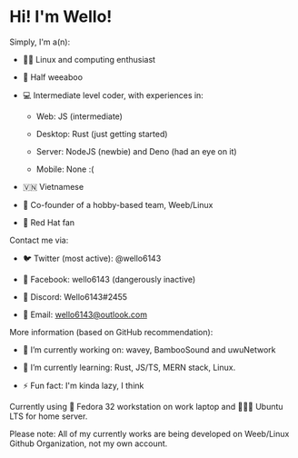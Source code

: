 # Hi! I'm Wello!

Simply, I'm a(n):

* 🧑‍💻 Linux and computing enthusiast

* 🥳 Half weeaboo

* 💻 Intermediate level coder, with experiences in:
  
  * Web: JS (intermediate)
  
  * Desktop: Rust (just getting started)
  
  * Server: NodeJS (newbie) and Deno (had an eye on it)
  
  * Mobile: None :(

* 🇻🇳 Vietnamese

* 🐧 Co-founder of a hobby-based team, Weeb/Linux

* 🤠 Red Hat fan

Contact me via:

* 🐦 Twitter (most active): @wello6143

* 📘 Facebook: wello6143 (dangerously inactive)

* 💬 Discord: Wello6143#2455

* 📧 Email: wello6143@outlook.com

More information (based on GitHub recommendation):

* 🔭 I’m currently working on: wavey, BambooSound and uwuNetwork

* 🌱 I’m currently learning: Rust, JS/TS, MERN stack, Linux.

* ⚡ Fun fact: I'm kinda lazy, I think

Currently using 🎩 Fedora 32 workstation on work laptop and 🧑‍🤝‍🧑 Ubuntu LTS for home server.

Please note: All of my currently works are being developed on Weeb/Linux Github Organization, not my own account.
